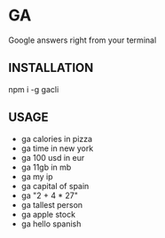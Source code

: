 # GA
Google answers right from your terminal

## INSTALLATION
npm i -g gacli

## USAGE
- ga calories in pizza
- ga time in new york
- ga 100 usd in eur
- ga 11gb in mb
- ga my ip
- ga capital of spain
- ga "2 + 4 * 27"
- ga tallest person
- ga apple stock
- ga hello spanish
